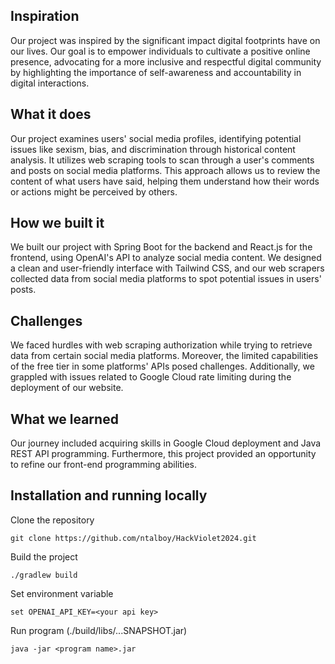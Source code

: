 ## Inspiration
Our project was inspired by the significant impact digital footprints have on our lives. Our goal is to empower individuals to cultivate a positive online presence, advocating for a more inclusive and respectful digital community by highlighting the importance of self-awareness and accountability in digital interactions.

## What it does
Our project examines users' social media profiles, identifying potential issues like sexism, bias, and discrimination through historical content analysis. It utilizes web scraping tools to scan through a user's comments and posts on social media platforms. This approach allows us to review the content of what users have said, helping them understand how their words or actions might be perceived by others.

## How we built it
We built our project with Spring Boot for the backend and React.js for the frontend, using OpenAI's API to analyze social media content. We designed a clean and user-friendly interface with Tailwind CSS, and our web scrapers collected data from social media platforms to spot potential issues in users' posts.

## Challenges
We faced hurdles with web scraping authorization while trying to retrieve data from certain social media platforms. Moreover, the limited capabilities of the free tier in some platforms' APIs posed challenges. Additionally, we grappled with issues related to Google Cloud rate limiting during the deployment of our website.

## What we learned
Our journey included acquiring skills in Google Cloud deployment and Java REST API programming. Furthermore, this project provided an opportunity to refine our front-end programming abilities.

## Installation and running locally
Clone the repository
```console
git clone https://github.com/ntalboy/HackViolet2024.git
```
Build the project
```console
./gradlew build
```
Set environment variable
```console
set OPENAI_API_KEY=<your api key>
```
Run program (./build/libs/...SNAPSHOT.jar)
```console
java -jar <program name>.jar
```

